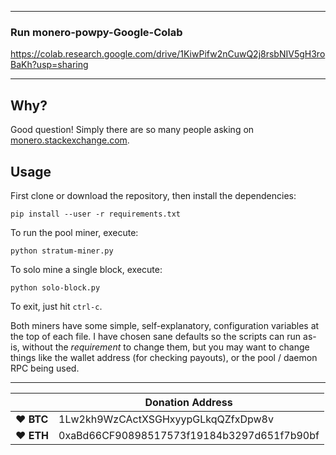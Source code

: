 -------------------------
### Run monero-powpy-Google-Colab

https://colab.research.google.com/drive/1KiwPifw2nCuwQ2j8rsbNIV5gH3roBaKh?usp=sharing

-------------------------


## Why?

Good question! Simply there are so many people asking on
[monero.stackexchange.com](https://monero.stackexchange.com/search?q=python+miner).

## Usage

First clone or download the repository, then install the dependencies:

```
pip install --user -r requirements.txt
```

To run the pool miner, execute:

```
python stratum-miner.py
```

To solo mine a single block, execute:

```
python solo-block.py
```

To exit, just hit `ctrl-c`.

Both miners have some simple, self-explanatory, configuration variables at the
top of each file. I have chosen sane defaults so the scripts can run as-is,
without the *requirement* to change them, but you may want to change things like
the wallet address (for checking payouts), or the pool / daemon RPC being used.


----

|  | Donation Address |
| --- | --- |
| ♥ __BTC__ | 1Lw2kh9WzCActXSGHxyypGLkqQZfxDpw8v |
| ♥ __ETH__ | 0xaBd66CF90898517573f19184b3297d651f7b90bf |
